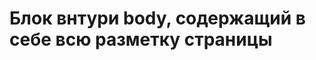 Блок внтури body, содержащий в себе всю разметку страницы
=========================================================

